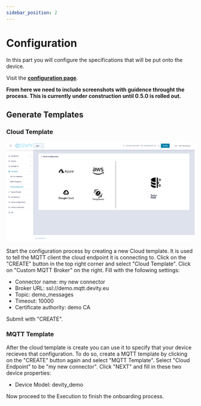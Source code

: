 ```yaml
---
sidebar_position: 2
---
```


# Configuration

In this part you will configure the specifications that will be put onto the device.

Visit the **[configuration page](https://develop.carl.devity.eu)**.

**From here we need to include screenshots with guidence throught the process. This is currently under construction until 0.5.0 is rolled out.** 

## Generate Templates

### Cloud Template

![Cloud Template](./assets/CloudTemplate.png)

Start the configuration process by creating a new Cloud template.
It is used to tell the MQTT client the cloud endpoint it is connecting to.
Click on the "CREATE" button in the top right corner and select "Cloud Template".
Click on "Custom MQTT Broker" on the right.
Fill with the following settings:

- Connector name: my new connector
- Broker URL: ssl://demo.mqtt.devity.eu
- Topic: demo_messages
- Timeout: 10000
- Certificate authority: demo CA

Submit with "CREATE".

### MQTT Template

After the cloud template is create you can use it to specify that your device recieves that configuration.
To do so, create a MQTT template by  clicking on the "CREATE" button again and select "MQTT Template".
Select "Cloud Endpoint" to be "my new connector".
Click "NEXT" and fill in these two device properties:
- Device Model: devity_demo

Now proceed to the Execution to finish the onboarding process.